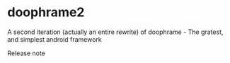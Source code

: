 # doophrame2
A second iteration (actually an entire rewrite) of doophrame - The gratest, and simplest android framework


Release note
